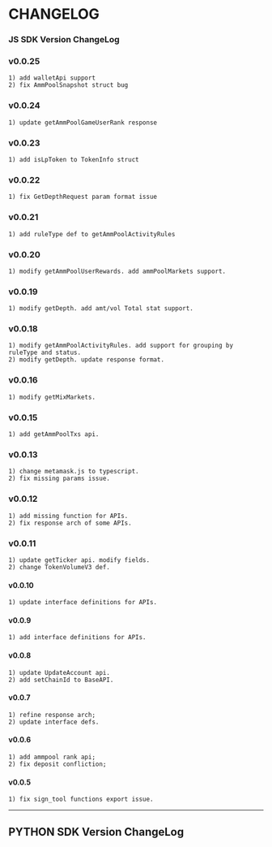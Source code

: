 # CHANGELOG

### JS SDK Version ChangeLog

### v0.0.25
    1) add walletApi support
    2) fix AmmPoolSnapshot struct bug

### v0.0.24
    1) update getAmmPoolGameUserRank response

### v0.0.23
    1) add isLpToken to TokenInfo struct

### v0.0.22
    1) fix GetDepthRequest param format issue

### v0.0.21
    1) add ruleType def to getAmmPoolActivityRules

### v0.0.20
    1) modify getAmmPoolUserRewards. add ammPoolMarkets support.

### v0.0.19
    1) modify getDepth. add amt/vol Total stat support.

### v0.0.18
    1) modify getAmmPoolActivityRules. add support for grouping by ruleType and status.
    2) modify getDepth. update response format.

### v0.0.16
    1) modify getMixMarkets.

### v0.0.15
    1) add getAmmPoolTxs api.

### v0.0.13
    1) change metamask.js to typescript.
    2) fix missing params issue.

### v0.0.12
    1) add missing function for APIs.
    2) fix response arch of some APIs.

### v0.0.11
    1) update getTicker api. modify fields.
    2) change TokenVolumeV3 def.

#### v0.0.10
    1) update interface definitions for APIs.

#### v0.0.9
    1) add interface definitions for APIs.

#### v0.0.8
    1) update UpdateAccount api.
    2) add setChainId to BaseAPI.

#### v0.0.7
    1) refine response arch;
    2) update interface defs.

#### v0.0.6
    1) add ammpool rank api;
    2) fix deposit confliction;

#### v0.0.5
    1) fix sign_tool functions export issue.

---

## PYTHON SDK Version ChangeLog
